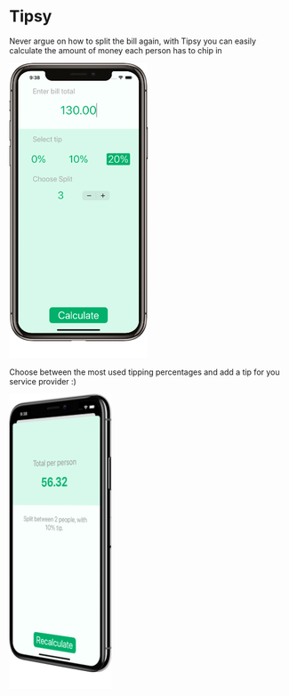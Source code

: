# Tipsy

Never argue on how to split the bill again, with Tipsy you can easily calculate the amount of money each person has to chip in

![Tipsy screen 1](Documentation/Tipsy-screen-1.png)

Choose between the most used tipping percentages and add a tip for you service provider :)

![Tipsy Screen 2](Documentation/Tipsy-screen-2.png)